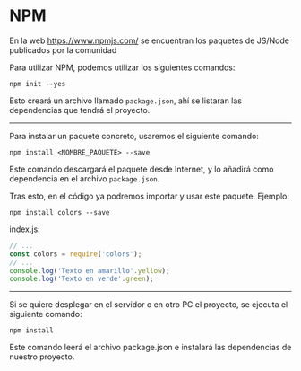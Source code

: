 # NPM

En la web https://www.npmjs.com/ se encuentran los paquetes de JS/Node publicados por la comunidad

Para utilizar NPM, podemos utilizar los siguientes comandos:

`npm init --yes` 

Esto creará un archivo llamado `package.json`, ahí se listaran las dependencias que tendrá el proyecto.

---------

Para instalar un paquete concreto, usaremos el siguiente comando:

`npm install <NOMBRE_PAQUETE> --save`

Este comando descargará el paquete desde Internet, y lo añadirá como dependencia en el archivo `package.json`.

Tras esto, en el código ya podremos importar y usar este paquete. Ejemplo:

`npm install colors --save`

index.js:

```js
// ...
const colors = require('colors');
// ...
console.log('Texto en amarillo'.yellow);
console.log('Texto en verde'.green);
```

---------

Si se quiere desplegar en el servidor o en otro PC el proyecto, se ejecuta el siguiente comando:

`npm install`

Este comando leerá el archivo package.json e instalará las dependencias de nuestro proyecto.